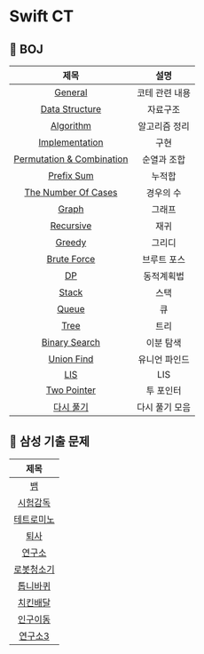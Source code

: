 # Swift CT

## 🍎 BOJ
| 제목 | 설명 |
| :-: | :-: |
| [General](https://github.com/KayAhn0126/SwiftCT/tree/main/General) | 코테 관련 내용 |
| [Data Structure](https://github.com/KayAhn0126/SwiftCT/tree/main/DataStructure) | 자료구조 |
| [Algorithm](https://github.com/KayAhn0126/SwiftCT/tree/main/Algorithm) | 알고리즘 정리 |
| [Implementation](https://github.com/KayAhn0126/SwiftCT/tree/main/Implementation) | 구현 |
| [Permutation & Combination](https://github.com/KayAhn0126/SwiftCT/tree/main/PermutationCombination) | 순열과 조합 |
| [Prefix Sum](https://github.com/KayAhn0126/SwiftCT/tree/main/PrefixSum) | 누적합 |
| [The Number Of Cases](https://github.com/KayAhn0126/SwiftCT/tree/main/TheNumberOfCases) | 경우의 수 |
| [Graph](https://github.com/KayAhn0126/SwiftCT/tree/main/Graph) | 그래프 |
| [Recursive](https://github.com/KayAhn0126/SwiftCT/tree/main/Recursive) | 재귀 |
| [Greedy](https://github.com/KayAhn0126/SwiftCT/tree/main/Greedy) | 그리디 |
| [Brute Force](https://github.com/KayAhn0126/SwiftCT/tree/main/BruteForce) | 브루트 포스 |
| [DP](https://github.com/KayAhn0126/SwiftCT/tree/main/DP) | 동적계획법 |
| [Stack](https://github.com/KayAhn0126/SwiftCT/tree/main/Stack) | 스택 |
| [Queue](https://github.com/KayAhn0126/SwiftCT/tree/main/Queue) | 큐|
| [Tree](https://github.com/KayAhn0126/SwiftCT/tree/main/Tree) | 트리 |
| [Binary Search](https://github.com/KayAhn0126/SwiftCT/tree/main/BinarySearch) | 이분 탐색 |
| [Union Find](https://github.com/KayAhn0126/SwiftCT/tree/main/UnionFind) | 유니언 파인드 |
| [LIS](https://github.com/KayAhn0126/SwiftCT/tree/main/LIS) | LIS |
| [Two Pointer](https://github.com/KayAhn0126/SwiftCT/tree/main/TwoPointer) | 투 포인터 |
| [다시 풀기](https://github.com/KayAhn0126/SwiftCT/tree/main/Re-Solve) | 다시 풀기 모음 |

## 🍎 삼성 기출 문제
| 제목 |
| :-: | 
| [뱀](https://github.com/KayAhn0126/SwiftCT/tree/main/Implementation/Snake) |
| [시험감독](https://github.com/KayAhn0126/SwiftCT/tree/main/Implementation/ExamViewer) | 
| [테트로미노](https://github.com/KayAhn0126/SwiftCT/tree/main/BruteForce/Tetromino) | 
| [퇴사](https://github.com/KayAhn0126/SwiftCT/tree/main/DP/Quit) | 
| [연구소](https://github.com/KayAhn0126/SwiftCT/tree/main/Graph/Laboratory) | 
| [로봇청소기](https://github.com/KayAhn0126/SwiftCT/tree/main/Implementation/RobotCleaner) | 
| [톱니바퀴](https://github.com/KayAhn0126/SwiftCT/tree/main/Implementation/Gear) | 
| [치킨배달](https://github.com/KayAhn0126/SwiftCT/tree/main/BruteForce/ChickenDelivery) | 
| [인구이동](https://github.com/KayAhn0126/SwiftCT/tree/main/Graph/PopulationMovement) | 
| [연구소3](https://github.com/KayAhn0126/SwiftCT/tree/main/Graph/Laboratory3) | 
